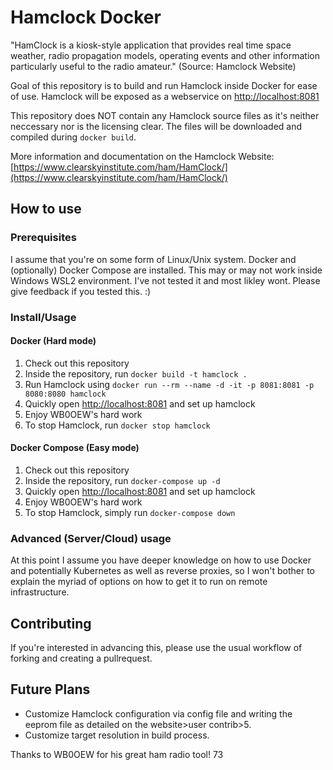 # Hamclock Docker

"HamClock is a kiosk-style application that provides real time space weather, radio propagation models, operating events and other information particularly useful to the radio amateur." (Source: Hamclock Website)

Goal of this repository is to build and run Hamclock inside Docker for ease of use.
Hamclock will be exposed as a webservice on [http://localhost:8081](http://localhost:8081)

This repository does NOT contain any Hamclock source files as it's neither neccessary nor is the licensing clear. The files will be downloaded and compiled during `docker build`.

More information and documentation on the Hamclock Website:
[https://www.clearskyinstitute.com/ham/HamClock/](https://www.clearskyinstitute.com/ham/HamClock/)

## How to use
### Prerequisites
I assume that you're on some form of Linux/Unix system.
Docker and (optionally) Docker Compose are installed.
This may or may not work inside Windows WSL2 environment. I've not tested it and most likley wont. Please give feedback if you tested this. :)

### Install/Usage
#### Docker (Hard mode)
1. Check out this repository
2. Inside the repository, run `docker build -t hamclock .`
3. Run Hamclock using `docker run --rm --name -d -it -p 8081:8081 -p 8080:8080 hamclock`
4. Quickly open [http://localhost:8081](http://localhost:8081) and set up hamclock
5. Enjoy WB0OEW's hard work
6. To stop Hamclock, run `docker stop hamclock`

#### Docker Compose (Easy mode)
1. Check out this repository
2. Inside the repository, run `docker-compose up -d`
3. Quickly open [http://localhost:8081](http://localhost:8081) and set up hamclock
4. Enjoy WB0OEW's hard work
5. To stop Hamclock, simply run `docker-compose down`

### Advanced (Server/Cloud) usage
At this point I assume you have deeper knowledge on how to use Docker and potentially Kubernetes as well as reverse proxies, so I won't bother to explain the myriad of options on how to get it to run on remote infrastructure.

## Contributing
If you're interested in advancing this, please use the usual workflow of forking and creating a pullrequest.

## Future Plans
* Customize Hamclock configuration via config file and writing the eeprom file as detailed on the website>user contrib>5.
* Customize target resolution in build process.

Thanks to WB0OEW for his great ham radio tool!
73
